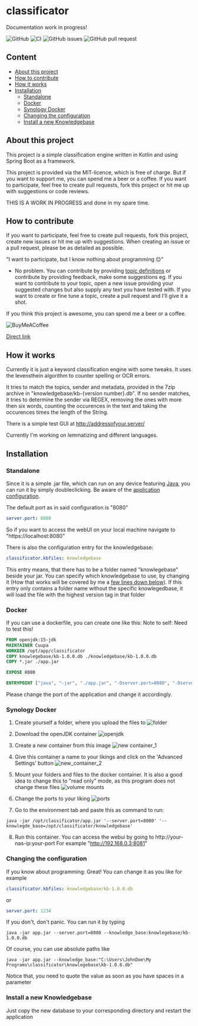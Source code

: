 # classificator
Documentation work in progress!

![GitHub](https://img.shields.io/github/license/Cuupa/classificator) ![CI](https://github.com/Cuupa/classificator/workflows/CI/badge.svg) ![GitHub issues](https://img.shields.io/github/issues-raw/Cuupa/classificator) ![GitHub pull request](https://img.shields.io/github/issues-pr-raw/Cuupa/classificator)

## Content
- [About this project](https://github.com/Cuupa/classificator#about-this-project)
- [How to contribute](https://github.com/Cuupa/classificator#how-to-contribute)
- [How it works](https://github.com/Cuupa/classificator#how-it-works)
- [Installation](https://github.com/Cuupa/classificator#installation)
  - [Standalone](https://github.com/Cuupa/classificator#standalone)
  - [Docker](https://github.com/Cuupa/classificator#docker)
  - [Synology Docker](https://github.com/Cuupa/classificator#synology-docker)
  - [Changing the configuration](https://github.com/Cuupa/classificator#changing-the-configuration)
  - [Install a new Knowledgebase](https://github.com/Cuupa/classificator#install-a-new-knowledgebase)

## About this project

This project is a simple classification engine written in Kotlin and using Spring Boot as a framework.

This project is provided via the MIT-licence, which is free of charge. But if you want to support me, you can spend me a
beer or a coffee. If you want to participate, feel free to create pull requests, fork this project or hit me up with
suggestions or code reviews.

THIS IS A WORK IN PROGRESS and done in my spare time.

## How to contribute
If you want to participate, feel free to create pull requests, fork this project, create new issues or hit me up with suggestions.
When creating an issue or a pull request, please be as detailed as possible.

"I want to participate, but I know nothing about programming 😔"
- No problem. You can contribute by
  providing [topic definitions](https://github.com/Cuupa/classificator/tree/master/knowledgebase) or contribute by
  providing feedback, make some suggestions eg. If you want to contribute to your topic, open a new issue providing your
  suggested changes but also supply any text you have tested with. If you want to create or fine tune a topic, create a
  pull request and I'll give it a shot.

If you think this project is awesome, you can spend me a beer or a coffee.

![BuyMeACoffee](https://img.shields.io/badge/Support%20%20me-Buy%20me%20a%20coffee-success?logo=buymeacoffee&link=https://buymeacoff.ee/Cuupa)

[Direct link](https://buymeacoff.ee/Cuupa)

## How it works

Currently it is just a keyword classification engine with some tweaks. It uses the levensthein algorithm to counter
spelling or OCR errors.

It tries to match the topics, sender and metadata, provided in the 7zip archive in "knowledgebase/kb-{version
number}.db". If no sender matches, it tries to determine the sender via REGEX, removing the ones with more then six
words, counting the occurences in the text and taking the occurences times the length of the String.

There is a simple test GUI at http://addressofyour.server/

Currently I'm working on lemmatizing and different languages.

## Installation

### Standalone

Since it is a simple .jar file, which can run on any device
featuring [Java](https://www.java.com/de/download/manual.jsp), you can run it by simply doubleclicking. Be aware of
the [application configuration](https://github.com/Cuupa/classificator/tree/master/src/main/resources/application.yml).

The default port as in said configuration is "8080"

``` yaml
server.port: 8080
```

So if you want to access the webUI on your local machine navigate to "https://localhost:8080"

There is also the configuration entry for the knowledgebase:

``` yaml
classificator.kbfiles: knowledgebase
```

This entry means, that there has to be a folder named "knowlegebase" beside your jar. You can specify which
knowledgebase to use, by changing it (How that works will be covered by me
a [few lines down below](https://github.com/Cuupa/classificator#Changing-the-configuration)). If this entry only
contains a folder name without the specific knowlegedbase, it will load the file with the highest version tag in that
folder

### Docker

If you can use a dockerfile, you can create one like this:
Note to self: Need to test this!

``` dockerfile
FROM openjdk:15-jdk
MAINTAINER Cuupa
WORKDIR /opt/app/classificator
COPY knowlegebase/kb-1.0.0.db ./knowledgebase/kb-1.0.0.db
COPY *.jar ./app.jar

EXPOSE 8080

ENTRYPOINT ["java", "-jar", "./app.jar", "-Dserver.port=8080", "-Dserver_port=8080", "-Dclassificator.kbfiles=./knowlegebase/kb-1.0.0.db"]
```

Please change the port of the application and change it accordingly.

### Synology Docker

1. Create yourself a folder, where you upload the files to
   ![folder](https://github.com/Cuupa/classificator/blob/master/documentation/docker-classificator.png "folder")

2. Download the openJDK container
   ![openjdk](https://github.com/Cuupa/classificator/blob/master/documentation/open_jdk_download.png "folder")

3. Create a new container from this image
   ![new container_1](https://github.com/Cuupa/classificator/blob/master/documentation/docker_new_container_1.png "folder")

4. Give this container a name to your likings and click on the 'Advanced Settings' button
   ![new_container_2](https://github.com/Cuupa/classificator/blob/master/documentation/docker_new_container_2.png "folder")

5. Mount your folders and files to the docker container. It is also a good idea to change this to "read only" mode, as
   this program does not change these files
   ![volume mounts](https://github.com/Cuupa/classificator/blob/master/documentation/docker_volume_mounts.png "folder")

6. Change the ports to your liking
   ![ports](https://github.com/Cuupa/classificator/blob/master/documentation/docker_ports.png "folder")

7. Go to the environment tab and paste this as command to run:

``` shell
java -jar /opt/classificator/app.jar '--server.port=8080' '--knowlegde_base=/opt/classificator/knowledgebase'
```

8. Run this container. You can access the webui by going to http://your-nas-ip:your-port For
   example "http://192.168.0.3:8081"

### Changing the configuration

If you know about programming: Great! You can change it as you like for example

``` yaml
classificator.kbfiles: knowledgebase/kb-1.0.0.db
```

or

``` yaml
server.port: 1234
```

If you don't, don't panic. You can run it by typing

``` shell
java -jar app.jar --server.port=8080 --knowledge_base:knowlegebase/kb-1.0.0.db
```

Of course, you can use absolute paths like

``` shell
java -jar app.jar --knowledge_base:"C:\Users\JohnDoe\My Programs\classificator\knowlegebase\kb-1.0.0.db"
```

Notice that, you need to quote the value as soon as you have spaces in a parameter

### Install a new Knowledgebase

Just copy the new database to your corresponding directory and restart the application